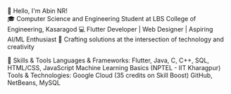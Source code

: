 👋 Hello, I'm Abin NR!<br>
🎓 Computer Science and Engineering Student at LBS College of Engineering, Kasaragod
💻 Flutter Developer | Web Designer | Aspiring AI/ML Enthusiast
🎨 Crafting solutions at the intersection of technology and creativity

🔧 Skills & Tools
Languages & Frameworks:
Flutter, Java, C, C++, SQL, HTML/CSS, JavaScript
Machine Learning Basics (NPTEL - IIT Kharagpur)
Tools & Technologies:
Google Cloud (35 credits on Skill Boost)
GitHub, NetBeans, MySQL
<!--
**Abinnr/Abinnr** is a ✨ _special_ ✨ repository because its `README.md` (this file) appears on your GitHub profile.

Here are some ideas to get you started:

- 🔭 I’m currently working on ...
- 🌱 I’m currently learning ...
- 👯 I’m looking to collaborate on ...
- 🤔 I’m looking for help with ...
- 💬 Ask me about ...
- 📫 How to reach me: ...
- 😄 Pronouns: ...
- ⚡ Fun fact: ...
-->
